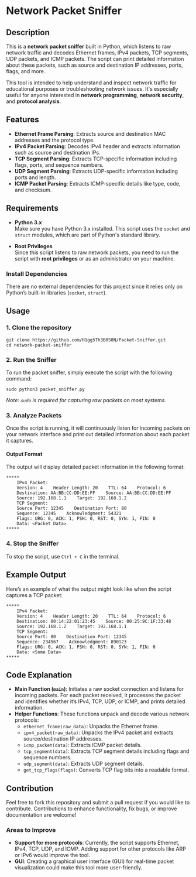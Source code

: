 # Network Packet Sniffer

## Description

This is a **network packet sniffer** built in Python, which listens to raw network traffic and decodes Ethernet frames, IPv4 packets, TCP segments, UDP packets, and ICMP packets. The script can print detailed information about these packets, such as source and destination IP addresses, ports, flags, and more.

This tool is intended to help understand and inspect network traffic for educational purposes or troubleshooting network issues. It's especially useful for anyone interested in **network programming**, **network security**, and **protocol analysis**.

## Features

- **Ethernet Frame Parsing**: Extracts source and destination MAC addresses and the protocol type.
- **IPv4 Packet Parsing**: Decodes IPv4 header and extracts information such as source and destination IPs.
- **TCP Segment Parsing**: Extracts TCP-specific information including flags, ports, and sequence numbers.
- **UDP Segment Parsing**: Extracts UDP-specific information including ports and length.
- **ICMP Packet Parsing**: Extracts ICMP-specific details like type, code, and checksum.

## Requirements

- **Python 3.x**  
  Make sure you have Python 3.x installed. This script uses the `socket` and `struct` modules, which are part of Python's standard library.
  
- **Root Privileges**  
  Since this script listens to raw network packets, you need to run the script with **root privileges** or as an administrator on your machine.

### Install Dependencies

There are no external dependencies for this project since it relies only on Python’s built-in libraries (`socket`, `struct`).

## Usage

### 1. Clone the repository

```
git clone https://github.com/H1gg5Th3B0S0N/Packet-Sniffer.git
cd network-packet-sniffer
```

### 2. Run the Sniffer

To run the packet sniffer, simply execute the script with the following command:

```
sudo python3 packet_sniffer.py
```

*Note: `sudo` is required for capturing raw packets on most systems.*

### 3. Analyze Packets

Once the script is running, it will continuously listen for incoming packets on your network interface and print out detailed information about each packet it captures.

#### Output Format

The output will display detailed packet information in the following format:

```
*****
    IPv4 Packet: 
    Version: 4    Header Length: 20    TTL: 64    Protocol: 6
    Destination: AA:BB:CC:DD:EE:FF    Source: AA:BB:CC:DD:EE:FF
    Source: 192.168.1.1    Target: 192.168.1.2
    TCP Segment: 
    Source Port: 12345    Destination Port: 80
    Sequence: 12345    Acknowledgment: 54321
    Flags: URG: 0, ACK: 1, PSH: 0, RST: 0, SYN: 1, FIN: 0
    Data: <Packet Data>
*****
```
### 4. Stop the Sniffer

To stop the script, use `Ctrl + C` in the terminal.

## Example Output

Here’s an example of what the output might look like when the script captures a TCP packet:

```
*****
    IPv4 Packet: 
    Version: 4    Header Length: 20    TTL: 64    Protocol: 6
    Destination: 00:14:22:01:23:45    Source: 00:25:9C:1F:33:48
    Source: 192.168.1.2    Target: 192.168.1.1
    TCP Segment: 
    Source Port: 80    Destination Port: 12345
    Sequence: 234567    Acknowledgment: 890123
    Flags: URG: 0, ACK: 1, PSH: 0, RST: 0, SYN: 1, FIN: 0
    Data: <Some Data>
*****
```
## Code Explanation

- **Main Function (`main`)**: Initiates a raw socket connection and listens for incoming packets. For each packet received, it processes the packet and identifies whether it’s IPv4, TCP, UDP, or ICMP, and prints detailed information.
- **Helper Functions**: These functions unpack and decode various network protocols:
  - `ethernet_frame(raw_data)`: Unpacks the Ethernet frame.
  - `ipv4_packet(raw_data)`: Unpacks the IPv4 packet and extracts source/destination IP addresses.
  - `icmp_packet(data)`: Extracts ICMP packet details.
  - `tcp_segment(data)`: Extracts TCP segment details including flags and sequence numbers.
  - `udp_segment(data)`: Extracts UDP segment details.
  - `get_tcp_flags(flags)`: Converts TCP flag bits into a readable format.

## Contribution

Feel free to fork this repository and submit a pull request if you would like to contribute. Contributions to enhance functionality, fix bugs, or improve documentation are welcome!

### Areas to Improve

- **Support for more protocols**: Currently, the script supports Ethernet, IPv4, TCP, UDP, and ICMP. Adding support for other protocols like ARP or IPv6 would improve the tool.
- **GUI**: Creating a graphical user interface (GUI) for real-time packet visualization could make this tool more user-friendly.
